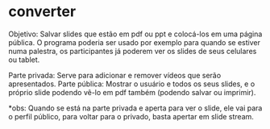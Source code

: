 converter
=========

Objetivo: Salvar slides que estão em pdf ou ppt e colocá-los em uma página pública. O programa poderia ser usado por exemplo para quando se estiver numa palestra, os participantes já poderem ver os slides de seus celulares ou tablet.

Parte privada: Serve para adicionar e remover vídeos que serão apresentados.
Parte pública: Mostrar o usuário e todos os seus slides, e o próprio slide podendo vê-lo em pdf também (podendo salvar ou imprimir).

*obs: Quando se está na parte privada e aperta para ver o slide, ele vai para o perfil público, para voltar para o privado, basta apertar em slide stream.
